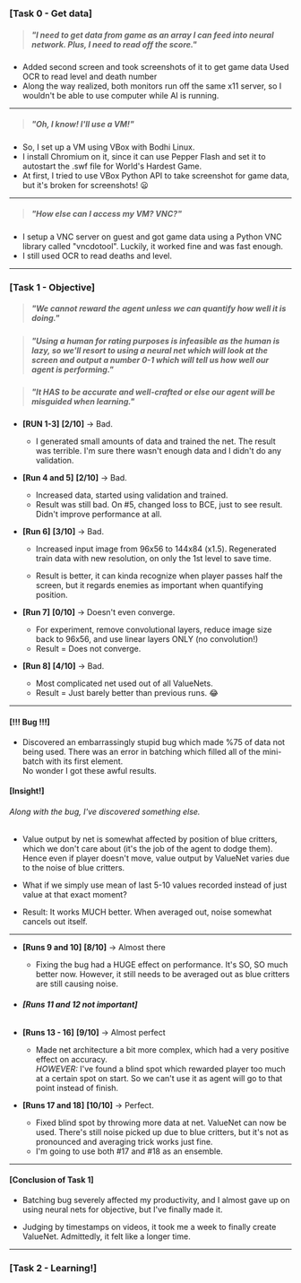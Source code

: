 ### [Task 0 - Get data]

> ##### "I need to get data from game as an array I can feed into neural network. Plus, I need to read off the score."

* Added second screen and took screenshots of it to get game data
Used OCR to read level and death number
* Along the way realized, both monitors run off the same x11 server, so I wouldn't be able to use computer while AI is running.
---
> ##### "Oh, I know! I'll use a VM!"

* So, I set up a VM using VBox with Bodhi Linux.  
* I install Chromium on it, since it can use Pepper Flash and set it to autostart the .swf file for World's Hardest Game.  
* At first, I tried to use VBox Python API to take screenshot for game data, but it's broken for screenshots! :frowning:

---
> ##### "How else can I access my VM? VNC?"

* I setup a VNC server on guest and got game data using a Python VNC library called "vncdotool". Luckily, it worked fine and was fast enough.
* I still used OCR to read deaths and level.
---

### [Task 1 - Objective]

> ##### "We cannot reward the agent unless we can quantify how well it is doing."

> ##### "Using a human for rating purposes is infeasible as the human is lazy, so we'll resort to using a neural net which will look at the screen and output a number 0-1 which will tell us how well our agent is performing."

> ##### "It HAS to be accurate and well-crafted or else our agent will be misguided when learning."


* __[RUN 1-3]__ **[2/10]**  -> Bad.
    * I generated small amounts of data and trained the net. The result was terrible. I'm sure there wasn't enough data and I didn't do any validation.

* __[Run 4 and 5]__ **[2/10]** -> Bad.
    * Increased data, started using validation and trained.  
    * Result was still bad. On #5, changed loss to BCE, just to see result. Didn't improve performance at all.


* __[Run 6]__ **[3/10]** -> Bad.
    * Increased input image from 96x56 to 144x84 (x1.5). Regenerated train data with new resolution, on only the 1st level to save time.

    * Result is better, it can kinda recognize when player passes half the screen, but it regards enemies as important when quantifying position.

* __[Run 7]__ **[0/10]** -> Doesn't even converge.
    * For experiment, remove convolutional layers, reduce image size back to 96x56, and use linear layers ONLY (no convolution!)
    * Result = Does not converge.

* __[Run 8]__ **[4/10]** -> Bad.
    * Most complicated net used out of all ValueNets.
    * Result = Just barely better than previous runs. :joy:
---
#### [!!! Bug !!!]
* Discovered an embarrassingly stupid bug which made %75 of data not being used. There was an error in batching which filled all of the mini-batch with its first element.  
No wonder I got these awful results.



#### [Insight!]
###### Along with the bug, I've discovered something else.

* Value output by net is somewhat affected by position of blue critters, which we don't care about (it's the job of the agent to dodge them). Hence even if player doesn't move, value output by ValueNet varies due to the noise of blue critters.

* What if we simply use mean of last 5-10 values recorded instead of just value at that exact moment?
* Result: It works MUCH better. When averaged out, noise somewhat cancels out itself.
---
* __[Runs 9 and 10]__ **[8/10]** -> Almost there
    * Fixing the bug had a HUGE effect on performance. It's SO, SO much better now.
       However, it still needs to be averaged out as blue critters are still causing noise.

* ###### __[Runs 11 and 12 not important]__

* __[Runs 13 - 16]__ **[9/10]** -> Almost perfect
    * Made net architecture a bit more complex, which had a very positive effect on accuracy.  
    *HOWEVER:* I've found a blind spot which rewarded player too much at a certain spot on start. So we can't use it as agent will go to that point instead of finish.

* __[Runs 17 and 18]__ **[10/10]** -> Perfect.
    * Fixed blind spot by throwing more data at net. ValueNet can now be used.
        There's still noise picked up due to blue critters, but it's not as pronounced and
        averaging trick works just fine.
    * I'm going to use both #17 and #18 as an ensemble.

---
#### [Conclusion of Task 1]
* Batching bug severely affected my productivity, and I almost gave up on using neural nets for objective, but I've finally made it.

* Judging by timestamps on videos, it took me a week to finally create ValueNet. Admittedly, it felt like a longer time.

---
### [Task 2 - Learning!]
> 
